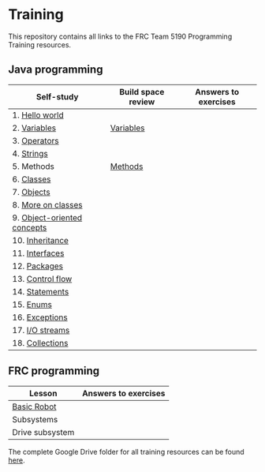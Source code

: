 # Training
This repository contains all links to the FRC Team 5190 Programming Training resources.

## Java programming

| Self-study | Build space review | Answers to exercises |
|------------|--------------------|----------------------|
| 1. [Hello world](https://docs.oracle.com/javase/tutorial/getStarted/application/index.html) | | |
| 2. [Variables](https://docs.oracle.com/javase/tutorial/java/nutsandbolts/variables.html) | [Variables](https://drive.google.com/file/d/1NtKOmOBkyREgWU5UOGqX2s4kXr_GxVzd/view?usp=sharing) | |
| 3. [Operators](https://docs.oracle.com/javase/tutorial/java/nutsandbolts/operators.html) | | |
| 4. [Strings](https://docs.oracle.com/javase/tutorial/java/data/strings.html) | | |
| 5. Methods | [Methods](https://drive.google.com/file/d/1e5P5l9eGSLn2o3n-CvJb8wUFciVG_b5k/view?usp=sharing) | |
| 6. [Classes](https://docs.oracle.com/javase/tutorial/java/javaOO/classes.html) | | |
| 7. [Objects](https://docs.oracle.com/javase/tutorial/java/javaOO/objects.html) | | |
| 8. [More on classes](https://docs.oracle.com/javase/tutorial/java/javaOO/more.html) | | |
| 9. [Object-oriented concepts](https://docs.oracle.com/javase/tutorial/java/concepts/index.html) | | |
| 10. [Inheritance](https://docs.oracle.com/javase/tutorial/java/IandI/subclasses.html) | | |
| 11. [Interfaces](https://docs.oracle.com/javase/tutorial/java/IandI/createinterface.html)<br/> | | |
| 12. [Packages](https://docs.oracle.com/javase/tutorial/java/package/index.html)<br/> | | |
| 13. [Control flow](https://docs.oracle.com/javase/tutorial/java/nutsandbolts/flow.html) | | |
| 14. [Statements](https://docs.oracle.com/javase/tutorial/java/nutsandbolts/expressions.html) | | |
| 15. [Enums](https://docs.oracle.com/javase/tutorial/java/javaOO/enum.html) | | |
| 16. [Exceptions](https://docs.oracle.com/javase/tutorial/essential/exceptions/index.html) | | |
| 17. [I/O streams](https://docs.oracle.com/javase/tutorial/essential/io/streams.html) | | |
| 18. [Collections](https://docs.oracle.com/javase/tutorial/collections/index.html) | | |

## FRC programming

| Lesson | Answers to exercises |
|--------|----------------------|
| [Basic Robot](https://drive.google.com/file/d/1apG1lrCPtRvAkbNKyBClzNfjb2JUU1H7/view?usp=sharing) | |
| Subsystems | |
| Drive subsystem | |

The complete Google Drive folder for all training resources can be found [here](https://drive.google.com/drive/folders/1LuSwf1PRrU6uXvdZcEabqI1LIIo6Faiu?usp=sharing).
